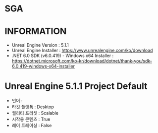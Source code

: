 # SGA

# INFORMATION
- Unreal Engine Version : 5.1.1
- Unreal Engine Installer : https://www.unrealengine.com/ko/download
- .NET 6.0 SDK (v6.0.419) - Windows x64 Installer : https://dotnet.microsoft.com/ko-kr/download/dotnet/thank-you/sdk-6.0.419-windows-x64-installer

# Unreal Engine 5.1.1 Project Default
- 언어 :
- 타깃 플랫폼 : Desktop
- 퀄리티 프리셋 : Scalable
- 시작용 콘텐츠 : True
- 레이 트레이싱 : False
